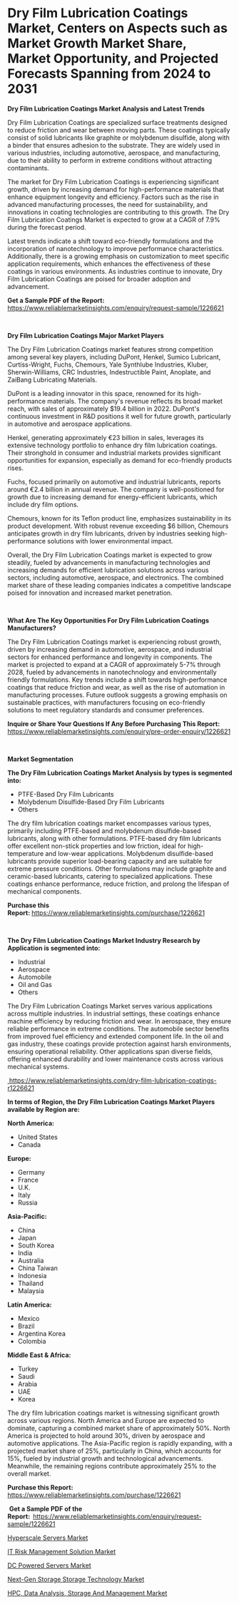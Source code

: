 <p><h1>Dry Film Lubrication Coatings Market, Centers on Aspects such as Market Growth Market Share, Market Opportunity, and Projected Forecasts Spanning from 2024 to 2031</h1></p><p><strong>Dry Film Lubrication Coatings Market Analysis and Latest Trends</strong></p>
<p><p>Dry Film Lubrication Coatings are specialized surface treatments designed to reduce friction and wear between moving parts. These coatings typically consist of solid lubricants like graphite or molybdenum disulfide, along with a binder that ensures adhesion to the substrate. They are widely used in various industries, including automotive, aerospace, and manufacturing, due to their ability to perform in extreme conditions without attracting contaminants.</p><p>The market for Dry Film Lubrication Coatings is experiencing significant growth, driven by increasing demand for high-performance materials that enhance equipment longevity and efficiency. Factors such as the rise in advanced manufacturing processes, the need for sustainability, and innovations in coating technologies are contributing to this growth. The Dry Film Lubrication Coatings Market is expected to grow at a CAGR of 7.9% during the forecast period. </p><p>Latest trends indicate a shift toward eco-friendly formulations and the incorporation of nanotechnology to improve performance characteristics. Additionally, there is a growing emphasis on customization to meet specific application requirements, which enhances the effectiveness of these coatings in various environments. As industries continue to innovate, Dry Film Lubrication Coatings are poised for broader adoption and advancement.</p></p>
<p><strong>Get a Sample PDF of the Report:&nbsp;</strong> <a href="https://www.reliablemarketinsights.com/enquiry/request-sample/1226621?utm_campaign=1197&utm_medium=2&utm_source=Github&utm_content=ia&utm_term=10112024&utm_id=dry-film-lubrication-coatings">https://www.reliablemarketinsights.com/enquiry/request-sample/1226621</a></p>
<p>&nbsp;</p>
<p><strong>Dry Film Lubrication Coatings Major Market Players</strong></p>
<p><p>The Dry Film Lubrication Coatings market features strong competition among several key players, including DuPont, Henkel, Sumico Lubricant, Curtiss-Wright, Fuchs, Chemours, Yale Synthlube Industries, Kluber, Sherwin-Williams, CRC Industries, Indestructible Paint, Anoplate, and ZaiBang Lubricating Materials. </p><p>DuPont is a leading innovator in this space, renowned for its high-performance materials. The company's revenue reflects its broad market reach, with sales of approximately $19.4 billion in 2022. DuPont's continuous investment in R&D positions it well for future growth, particularly in automotive and aerospace applications.</p><p>Henkel, generating approximately €23 billion in sales, leverages its extensive technology portfolio to enhance dry film lubrication coatings. Their stronghold in consumer and industrial markets provides significant opportunities for expansion, especially as demand for eco-friendly products rises.</p><p>Fuchs, focused primarily on automotive and industrial lubricants, reports around €2.4 billion in annual revenue. The company is well-positioned for growth due to increasing demand for energy-efficient lubricants, which include dry film options.</p><p>Chemours, known for its Teflon product line, emphasizes sustainability in its product development. With robust revenue exceeding $6 billion, Chemours anticipates growth in dry film lubricants, driven by industries seeking high-performance solutions with lower environmental impact.</p><p>Overall, the Dry Film Lubrication Coatings market is expected to grow steadily, fueled by advancements in manufacturing technologies and increasing demands for efficient lubrication solutions across various sectors, including automotive, aerospace, and electronics. The combined market share of these leading companies indicates a competitive landscape poised for innovation and increased market penetration.</p></p>
<p>&nbsp;</p>
<p><strong>What Are The Key Opportunities For Dry Film Lubrication Coatings Manufacturers?</strong></p>
<p><p>The Dry Film Lubrication Coatings market is experiencing robust growth, driven by increasing demand in automotive, aerospace, and industrial sectors for enhanced performance and longevity in components. The market is projected to expand at a CAGR of approximately 5-7% through 2028, fueled by advancements in nanotechnology and environmentally friendly formulations. Key trends include a shift towards high-performance coatings that reduce friction and wear, as well as the rise of automation in manufacturing processes. Future outlook suggests a growing emphasis on sustainable practices, with manufacturers focusing on eco-friendly solutions to meet regulatory standards and consumer preferences.</p></p>
<p><strong>Inquire or Share Your Questions If Any Before Purchasing This Report:</strong> <a href="https://www.reliablemarketinsights.com/enquiry/pre-order-enquiry/1226621?utm_campaign=1197&utm_medium=2&utm_source=Github&utm_content=ia&utm_term=10112024&utm_id=dry-film-lubrication-coatings">https://www.reliablemarketinsights.com/enquiry/pre-order-enquiry/1226621</a></p>
<p>&nbsp;</p>
<p><strong>Market Segmentation</strong></p>
<p><strong>The Dry Film Lubrication Coatings Market Analysis by types is segmented into:</strong></p>
<p><ul><li>PTFE-Based Dry Film Lubricants</li><li>Molybdenum Disulfide-Based Dry Film Lubricants</li><li>Others</li></ul></p>
<p><p>The dry film lubrication coatings market encompasses various types, primarily including PTFE-based and molybdenum disulfide-based lubricants, along with other formulations. PTFE-based dry film lubricants offer excellent non-stick properties and low friction, ideal for high-temperature and low-wear applications. Molybdenum disulfide-based lubricants provide superior load-bearing capacity and are suitable for extreme pressure conditions. Other formulations may include graphite and ceramic-based lubricants, catering to specialized applications. These coatings enhance performance, reduce friction, and prolong the lifespan of mechanical components.</p></p>
<p><strong>Purchase this Report:&nbsp;</strong><a href="https://www.reliablemarketinsights.com/purchase/1226621?utm_campaign=1197&utm_medium=2&utm_source=Github&utm_content=ia&utm_term=10112024&utm_id=dry-film-lubrication-coatings">https://www.reliablemarketinsights.com/purchase/1226621</a></p>
<p>&nbsp;</p>
<p><strong>The Dry Film Lubrication Coatings Market Industry Research by Application is segmented into:</strong></p>
<p><ul><li>Industrial</li><li>Aerospace</li><li>Automobile</li><li>Oil and Gas</li><li>Others</li></ul></p>
<p><p>The Dry Film Lubrication Coatings Market serves various applications across multiple industries. In industrial settings, these coatings enhance machine efficiency by reducing friction and wear. In aerospace, they ensure reliable performance in extreme conditions. The automobile sector benefits from improved fuel efficiency and extended component life. In the oil and gas industry, these coatings provide protection against harsh environments, ensuring operational reliability. Other applications span diverse fields, offering enhanced durability and lower maintenance costs across various mechanical systems.</p></p>
<p><a href="https://www.reliablemarketinsights.com/dry-film-lubrication-coatings-r1226621?utm_campaign=1197&utm_medium=2&utm_source=Github&utm_content=ia&utm_term=10112024&utm_id=dry-film-lubrication-coatings">&nbsp;https://www.reliablemarketinsights.com/dry-film-lubrication-coatings-r1226621</a></p>
<p><strong>In terms of Region, the Dry Film Lubrication Coatings Market Players available by Region are:</strong></p>
<p>
    <p> <strong> North America: </strong>
        <ul>
            <li>United States</li>
            <li>Canada</li>
        </ul>
        </p> 
    <p> <strong> Europe: </strong>
        <ul>
            <li>Germany</li>
            <li>France</li>
            <li>U.K.</li>
            <li>Italy</li>
            <li>Russia</li>
        </ul>
        </p> 
    <p> <strong> Asia-Pacific: </strong>
        <ul>
            <li>China</li>
            <li>Japan</li>
            <li>South Korea</li>
            <li>India</li>
            <li>Australia</li>
            <li>China Taiwan</li>
            <li>Indonesia</li>
            <li>Thailand</li>
            <li>Malaysia</li>
        </ul>
        </p> 
    <p> <strong> Latin America: </strong>
        <ul>
            <li>Mexico</li>
            <li>Brazil</li>
            <li>Argentina Korea</li>
            <li>Colombia</li>
        </ul>
        </p> 
    <p> <strong> Middle East & Africa: </strong>
        <ul>
            <li>Turkey</li>
            <li>Saudi</li>
            <li>Arabia</li>
            <li>UAE</li>
            <li>Korea</li>
        </ul>
    </p>
    </p>
<p><p>The dry film lubrication coatings market is witnessing significant growth across various regions. North America and Europe are expected to dominate, capturing a combined market share of approximately 50%. North America is projected to hold around 30%, driven by aerospace and automotive applications. The Asia-Pacific region is rapidly expanding, with a projected market share of 25%, particularly in China, which accounts for 15%, fueled by industrial growth and technological advancements. Meanwhile, the remaining regions contribute approximately 25% to the overall market.</p></p>
<p><strong>Purchase this Report: </strong><a href="https://www.reliablemarketinsights.com/purchase/1226621?utm_campaign=1197&utm_medium=2&utm_source=Github&utm_content=ia&utm_term=10112024&utm_id=dry-film-lubrication-coatings">https://www.reliablemarketinsights.com/purchase/1226621</a></p>
<p>&nbsp;<strong>Get a Sample PDF of the Report:&nbsp;&nbsp;</strong><a href="https://www.reliablemarketinsights.com/enquiry/request-sample/1226621?utm_campaign=1197&utm_medium=2&utm_source=Github&utm_content=ia&utm_term=10112024&utm_id=dry-film-lubrication-coatings">https://www.reliablemarketinsights.com/enquiry/request-sample/1226621</a></p>
<p><strong></strong></p>
<p><p><a href="https://www.linkedin.com/pulse/strategic-insights-global-hyperscale-servers-market-trends-rkynf?utm_campaign=1197&utm_medium=2&utm_source=Github&utm_content=ia&utm_term=10112024&utm_id=dry-film-lubrication-coatings">Hyperscale Servers Market</a></p><p><a href="https://www.linkedin.com/pulse/insights-risk-management-solution-industry-market-financial-qulkf?utm_campaign=1197&utm_medium=2&utm_source=Github&utm_content=ia&utm_term=10112024&utm_id=dry-film-lubrication-coatings">IT Risk Management Solution Market</a></p><p><a href="https://www.linkedin.com/pulse/influencing-factors-dc-powered-servers-market-insights-growth-f9kaf?utm_campaign=1197&utm_medium=2&utm_source=Github&utm_content=ia&utm_term=10112024&utm_id=dry-film-lubrication-coatings">DC Powered Servers Market</a></p><p><a href="https://www.linkedin.com/pulse/next-gen-storage-technology-market-analysis-report-global-1ofef?utm_campaign=1197&utm_medium=2&utm_source=Github&utm_content=ia&utm_term=10112024&utm_id=dry-film-lubrication-coatings">Next-Gen Storage Storage Technology Market</a></p><p><a href="https://www.linkedin.com/pulse/disruption-innovation-hpc-data-analysis-storage-management-kmcxf?utm_campaign=1197&utm_medium=2&utm_source=Github&utm_content=ia&utm_term=10112024&utm_id=dry-film-lubrication-coatings">HPC, Data Analysis, Storage And Management Market</a></p></p>